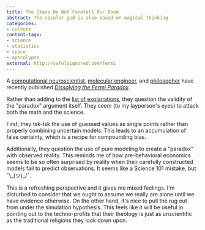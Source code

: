 ```yaml
---
title: The Stars Do Not Foretell Our Doom
abstract: The secular god is also based on magical thinking
categories:
- culture
content-tags:
- science
- statistics
- space
- apocolypse
external: http://safelyignored.com/fermi
---
```


A [computational neuroscientist](https://en.wikipedia.org/wiki/Anders_Sandberg), [molecular engineer](https://en.wikipedia.org/wiki/K._Eric_Drexler), and [philosopher](https://en.wikipedia.org/wiki/Toby_Ord) have recently published _[Dissolving the Fermi Paradox](http://www.jodrellbank.manchester.ac.uk/media/eps/jodrell-bank-centre-for-astrophysics/news-and-events/2017/uksrn-slides/Anders-Sandberg---Dissolving-Fermi-Paradox-UKSRN.pdf)_.

Rather than adding to the [list of explanations](https://en.wikipedia.org/wiki/Fermi_paradox#Hypothetical_explanations_for_the_paradox), they question the validity of the "paradox" argument itself. They seem (to my layperson's eyes) to attack both the math and the science.

First, they tsk-tsk the use of guessed values as single points rather than properly combining uncertain models. This leads to an accumulation of false certainty, which is a recipe for compounding bias.

Additionally, they question the use of pure modeling to create a "paradox" with observed reality. This reminds me of how pre-behavioral economics seems to be so often surprised by reality when their carefully constructed models fail to predict observations. It seems like a Science 101 mistake, but ¯\\\_(ツ)\_/¯.

This is a refreshing perspective and it gives me mixed feelings. I'm disturbed to consider that we ought to assume we really are alone until we have evidence otherwise. On the other hand, it's nice to pull the rug out from under the simulation hypothesis. This feels like it will be useful in pointing out to the techno-profits that their theology is just as unscientific as the traditional religions they look down upon.
